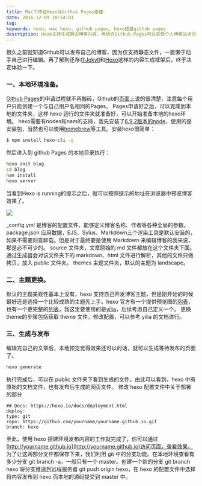 ```yaml
---
title: Mac下体验Hexo与Github Pages搭建
date: 2016-12-09 10:54:01
tag: 
keywords: hexo, mac hexo, github pages, hexo搭建github pages
description: Hexo支持生成静态博客内容，再结合Github Pages可以实现个人博客站点的快速搭建。
---
```


很久之前就知道Github可以发布自己的博客，因为仅支持静态文件，一直懒于动手自己进行编辑。再了解到还存在[JekyII](https://hexo.io/)和[Hexo](https://hexo.io/)这样的内容生成框架后，终于决定体验一下。

### 一、本地环境准备。
[Github Pages](https://pages.github.com/)的申请过程就不再搬砖，Github的[页面](https://pages.github.com/)上说的很清楚，注意每个用户只能创建一个与自己用户名相同的Pages。
Pages申请好之后，可以克隆到本地的文件夹，这样 hexo 运行的文件夹就准备好，可以开始准备本地的hexo环境。
hexo需要有nodes和nam的支持，我先安装了[6.9.2版本的node](https://nodejs.org/dist/v6.9.2/node-v6.9.2.pkg)，使用的是安装包，当然也可以使用[homebrew](http://brew.sh/)等工具。安装hexo很简单：
```bash
$ npm install hexo-cli -g
```
然后进入到 github Pages 的本地目录执行：
```bash
hexo init blog
cd blog
nam install
hexo server
```
当看到Hexo is running的提示之后，就可以按照提示的地址在浏览器中预览博客效果了。

![](/20161209-hexo-and-github-pages/39469-20161209105601835-184073315.png)

_config.yml 是博客的配置文件，能够定义博客名称、作者等各种全局的参数。
package.json 应用数据，EJS、Sylus、Markdown三个渲染工具是默认安装的，如果不需要刻意卸载。但是对于最终要是使用 Markdown 来编辑博客的我来说，那是必不可少的。
source 文件夹，文章原始的 md 文件都放在这个文件夹下面。通过生成器会对该文件夹下的 markdown、html 文件进行解析，其他的文件只做拷贝，放入 public 文件夹。
themes 主题文件夹，默认的主题为 landscape。

### 二、主题更换。
默认的主题美观性基本上没有，hexo 支持自己开发博客主题，但是刚开始的时候最好还是选择一个比较成熟的主题先上手。hexo 官方有一个提供预览图的[列表](https://hexo.io/themes/)，也有一个更完整的[列表](https://github.com/hexojs/hexo/wiki/Themes)，我这里要使用的是[yilia](https://github.com/litten/hexo-theme-yilia)，后续考虑自己定义一个。
更换theme的步骤包括获取 theme 文件，修改配置，可以参考 yilia 的文档进行。

### 三、生成与发布
编辑完自己的文章后，本地预览觉得效果还可以的话，就可以生成等待发布的页面了。
```bash
hexo generate
```
执行完成后，可以在 public 文件夹下看到生成的文件。由此可以看到，hexo 中有原始的文档文件，也有发布后生成的网页文件。
修改 hexo 配置文件中关于部署的部分
```# Deployment
## Docs: https://hexo.io/docs/deployment.html
deploy:
type: git
repo: https://github.com/yourname/yourname.github.io.git
branch: hexo
```
至此，使用 hexo 搭建环境发布内容的工作就完成了，你可以通过[http://yourname.github.io](http://yourname.github.io)访问页面，查看效果。
为了让这两部分文件都保存下来，我们利用 git 中的分支功能。在本地环境查看有多少分支 git branch -a，一般只有一个 master。创建一个新的分支 git branch hexo
将分支推送到远程服务器 git push origin hexo，在 hexo 的配置文件中选择将内容发布到 hexo 而本地的源码提交到 master 中。
